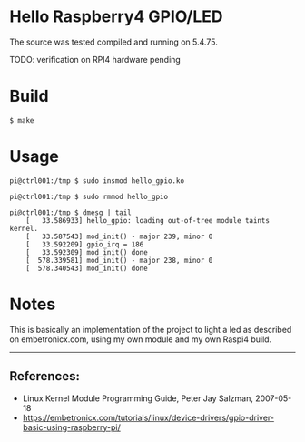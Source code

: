 # Hello Raspberry4 GPIO/LED

The source was tested compiled and running on 5.4.75.  

TODO: verification on RPI4 hardware pending   

# Build

```
$ make
```

# Usage

```
pi@ctrl001:/tmp $ sudo insmod hello_gpio.ko 

pi@ctrl001:/tmp $ sudo rmmod hello_gpio 

pi@ctrl001:/tmp $ dmesg | tail
    [   33.586933] hello_gpio: loading out-of-tree module taints kernel.
    [   33.587543] mod_init() - major 239, minor 0
    [   33.592209] gpio_irq = 186
    [   33.592309] mod_init() done
    [  578.339581] mod_init() - major 238, minor 0
    [  578.340543] mod_init() done
```

# Notes

This is basically an implementation of the project to light a led as
described on embetronicx.com, using my own module and my own Raspi4
build.  

---

## References:

 * Linux Kernel Module Programming Guide, Peter Jay Salzman, 2007-05-18
 * https://embetronicx.com/tutorials/linux/device-drivers/gpio-driver-basic-using-raspberry-pi/
